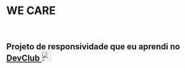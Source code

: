 <h1>WE CARE</h1>
<br>

<h2> Projeto de responsividade que eu aprendi no  <a href="https://rodolfomori.com.br/devclub/">DevClub <img src="https://rodolfomori.com.br/wp-content/uploads/elementor/thumbs/LOGO_1-pl6s0w83bob17fyv2myc9hccfjkrd6md916y3lfbcg.png" width="25px" alt="logo-dev"><a/>
<br>
